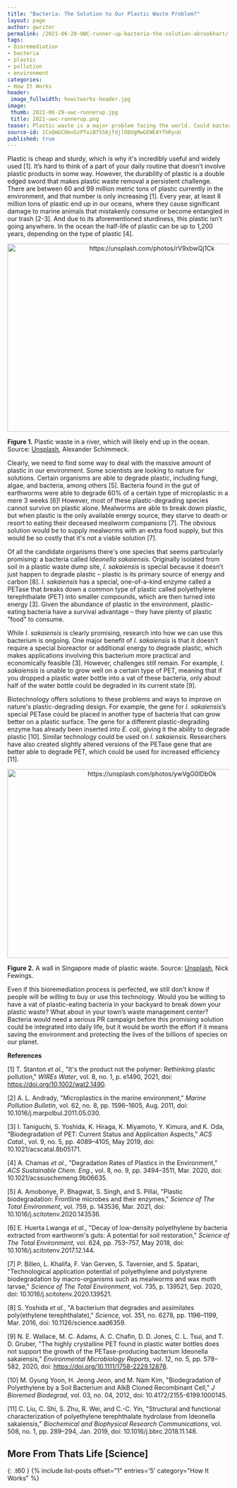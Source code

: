 ```yaml
---
title: "Bacteria: The Solution to Our Plastic Waste Problem?"
layout: page
author: gwriter
permalink: /2021-06-29-UWC-runner-up-bacteria-the-solution-abrookhart/
tags:
- bioremediation
- bacteria
- plastic
- pollution
- environment
categories:
- How It Works
header:
 image_fullwidth: howitworks-header.jpg
image:
 thumb: 2021-06-29-uwc-runnerup.jpg
 title: 2021-uwc-runnerup.png
teaser: Plastic waste is a major problem facing the world. Could bacteria be the solution?
source-id: 1CxQmGCOmvGzPToiB7SS6jfdjlO8UgMwGEWEAYfhRyuU
published: true
---
```



Plastic is cheap and sturdy, which is why it's incredibly useful and widely used [1]. It’s hard to think of a part of your daily routine that doesn’t involve plastic products in some way. However, the durability of plastic is a double edged sword that makes plastic waste removal a persistent challenge. There are between 60 and 99 million metric tons of plastic currently in the environment, and that number is only increasing [1]. Every year, at least 8 million tons of plastic end up in our oceans, where they cause significant damage to marine animals that mistakenly consume or become entangled in our trash [2-3]. And due to its aforementioned sturdiness, this plastic isn’t going anywhere. In the ocean the half-life of plastic can be up to 1,200 years, depending on the type of plastic [4]. 

<center><a data-flickr-embed="true" href="https://www.flickr.com/photos/139839751@N06/51238565109/in/dateposted-public/" title="https://unsplash.com/photos/rV9xbwQj1Ck"><img src="https://live.staticflickr.com/65535/51238565109_4290950f73_z.jpg" width="640" height="426" alt="https://unsplash.com/photos/rV9xbwQj1Ck"></a><script async src="//embedr.flickr.com/assets/client-code.js" charset="utf-8"></script></center>

**Figure 1.** Plastic waste in a river, which will likely end up in the ocean. Source: [Unsplash](https://unsplash.com/photos/rV9xbwQj1Ck), Alexander Schimmeck. 

Clearly, we need to find some way to deal with the massive amount of plastic in our environment. Some scientists are looking to nature for solutions. Certain organisms are able to degrade plastic, including fungi, algae, and bacteria, among others [5]. Bacteria found in the gut of earthworms were able to degrade 60% of a certain type of microplastic in a mere 3 weeks [6]! However, most of these plastic-degrading species cannot survive on plastic alone. Mealworms are able to break down plastic, but when plastic is the only available energy source, they starve to death or resort to eating their deceased mealworm companions [7]. The obvious solution would be to supply mealworms with an extra food supply, but this would be so costly that it's not a viable solution [7].

Of all the candidate organisms there's one species that seems particularly promising: a bacteria called *Ideonella sakaiensis*. Originally isolated from soil in a plastic waste dump site, *I. sakaiensis* is special because it doesn’t just happen to degrade plastic – plastic is its primary source of energy and carbon [8]. *I. sakaiensis* has a special, one-of-a-kind enzyme called a PETase that breaks down a common type of plastic called polyethylene terephthalate (PET) into smaller compounds, which are then turned into energy [3]. Given the abundance of plastic in the environment, plastic-eating bacteria have a survival advantage – they have plenty of plastic "food" to consume. 

While *I. sakaiensis* is clearly promising, research into how we can use this bacterium is ongoing. One major benefit of *I. sakaiensis* is that it doesn't require a special bioreactor or additional energy to degrade plastic, which makes applications involving this bacterium more practical and economically feasible [3]. However, challenges still remain. For example, *I. sakaiensis* is unable to grow well on a certain type of PET, meaning that if you dropped a plastic water bottle into a vat of these bacteria, only about half of the water bottle could be degraded in its current state [9]. 

Biotechnology offers solutions to these problems and ways to improve on nature's plastic-degrading design. For example, the gene for *I. sakaiensis*’s special PETase could be placed in another type of bacteria that can grow better on a plastic surface. The gene for a different plastic-degrading enzyme has already been inserted into *E. coli*, giving it the ability to degrade plastic [10]. Similar technology could be used on *I. sakaiensis*. Researchers have also created slightly altered versions of the PETase gene that are better able to degrade PET, which could be used for increased efficiency [11]. 

<center><a data-flickr-embed="true" href="https://www.flickr.com/photos/139839751@N06/51237794791/in/dateposted-public/" title="https://unsplash.com/photos/ywVgG0lDbOk"><img src="https://live.staticflickr.com/65535/51237794791_6246283f23_z.jpg" width="640" height="428" alt="https://unsplash.com/photos/ywVgG0lDbOk"></a><script async src="//embedr.flickr.com/assets/client-code.js" charset="utf-8"></script></center>

**Figure 2.** A wall in Singapore made of plastic waste. Source: [Unsplash](https://unsplash.com/photos/ywVgG0lDbOk), Nick Fewings. 

Even if this bioremediation process is perfected, we still don't know if people will be willing to buy or use this technology. Would you be willing to have a vat of plastic-eating bacteria in your backyard to break down your plastic waste? What about in your town’s waste management center? Bacteria would need a serious PR campaign before this promising solution could be integrated into daily life, but it would be worth the effort if it means saving the environment and protecting the lives of the billions of species on our planet. 

**References**

[1] T. Stanton *et al.*, "It's the product not the polymer: Rethinking plastic pollution," *WIREs Water*, vol. 8, no. 1, p. e1490, 2021, doi: https://doi.org/10.1002/wat2.1490.

[2] A. L. Andrady, "Microplastics in the marine environment," *Marine Pollution Bulletin*, vol. 62, no. 8, pp. 1596–1605, Aug. 2011, doi: 10.1016/j.marpolbul.2011.05.030.

[3] I. Taniguchi, S. Yoshida, K. Hiraga, K. Miyamoto, Y. Kimura, and K. Oda, "Biodegradation of PET: Current Status and Application Aspects," *ACS Catal.*, vol. 9, no. 5, pp. 4089–4105, May 2019, doi: 10.1021/acscatal.8b05171.

[4] A. Chamas *et al.*, "Degradation Rates of Plastics in the Environment," *ACS Sustainable Chem. Eng.*, vol. 8, no. 9, pp. 3494–3511, Mar. 2020, doi: 10.1021/acssuschemeng.9b06635.

[5] A. Amobonye, P. Bhagwat, S. Singh, and S. Pillai, "Plastic biodegradation: Frontline microbes and their enzymes," *Science of The Total Environment*, vol. 759, p. 143536, Mar. 2021, doi: 10.1016/j.scitotenv.2020.143536.

[6] E. Huerta Lwanga *et al.*, "Decay of low-density polyethylene by bacteria extracted from earthworm's guts: A potential for soil restoration," *Science of The Total Environment*, vol. 624, pp. 753–757, May 2018, doi: 10.1016/j.scitotenv.2017.12.144.

[7] P. Billen, L. Khalifa, F. Van Gerven, S. Tavernier, and S. Spatari, "Technological application potential of polyethylene and polystyrene biodegradation by macro-organisms such as mealworms and wax moth larvae," *Science of The Total Environment*, vol. 735, p. 139521, Sep. 2020, doi: 10.1016/j.scitotenv.2020.139521.

[8] S. Yoshida *et al.*, "A bacterium that degrades and assimilates poly(ethylene terephthalate)," *Science*, vol. 351, no. 6278, pp. 1196–1199, Mar. 2016, doi: 10.1126/science.aad6359.

[9] N. E. Wallace, M. C. Adams, A. C. Chafin, D. D. Jones, C. L. Tsui, and T. D. Gruber, "The highly crystalline PET found in plastic water bottles does not support the growth of the PETase-producing bacterium Ideonella sakaiensis," *Environmental Microbiology Reports*, vol. 12, no. 5, pp. 578–582, 2020, doi: https://doi.org/10.1111/1758-2229.12878.

[10] M. Gyung Yoon, H. Jeong Jeon, and M. Nam Kim, "Biodegradation of Polyethylene by a Soil Bacterium and AlkB Cloned Recombinant Cell," *J Bioremed Biodegrad*, vol. 03, no. 04, 2012, doi: 10.4172/2155-6199.1000145.

[11] C. Liu, C. Shi, S. Zhu, R. Wei, and C.-C. Yin, "Structural and functional characterization of polyethylene terephthalate hydrolase from Ideonella sakaiensis," *Biochemical and Biophysical Research Communications*, vol. 508, no. 1, pp. 289–294, Jan. 2019, doi: 10.1016/j.bbrc.2018.11.148.


## More From Thats Life [Science]
{: .t60 }
{% include list-posts offset="1" entries='5' category="How It Works" %}

